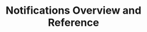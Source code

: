 ---
# -------------------------- #
#          PAGE INFO         #
# -------------------------- #

title: Notifications Overview and Reference
permalink: /account-security/notifications
keywords: notifications, manage notifications, email notifications, email messages, notify, notify me 
summary: "Learn about how in-app and email notifications work in Stitch."

key: "notification-settings"

layout: general
toc: true

type: "notifications"
weight: 1


# -------------------------- #
#           INTRO            #
# -------------------------- #

intro: |
  {% include misc/data-files.html %}
  {% include misc/icons.html %}
  {% assign notifications = site.data.stitch.notifications %}

  To ensure you're kept in the loop when Stitch encounters issues, Stitch will trigger in-app and email notifications.

  In this guide, we'll cover:

  {% for section in page.sections %}
  - [{{ section.summary }}](#{{ section.anchor }})
  {% endfor %}


# -------------------------- #
#          CONTENT           #
# -------------------------- #

sections:
  - title: "Notification levels"
    anchor: "notification-levels"
    summary: "Notification urgency levels"
    content: |
      {% assign notification-levels = notifications.common.levels %}
      Stitch notifications are assigned levels of urgency as follows:

      {% for level in notification-levels.all %}
      - {{ level.icon | flatify | replace:"TOOLTIP",level.name }} **{{ level.name }}** - {{ level.description | flatify }} **For example:** {{ level.example | flatify }}
      {% endfor %}

      Refer to the [Notification reference section](#notification-reference) for more info about the issues that trigger notifications and the level assigned to each issue.

  - title: "Notification categories"
    anchor: "notification-categories"
    summary: "Stitch's notification categories"
    content: |
      {% assign notification-categories = notifications.common.categories %}

      Stitch notifications are grouped into the following categories:

      {% for category in notification-categories %}
      - **{{ category | capitalize }}** - {{ notifications[category]description | flatify }}
      {% endfor %}

      For more info about the notifications in each category, refer to the [Notification reference section](#notification-reference-section).

  - title: "In-app notifications"
    anchor: "in-app-notifications"
    summary: "How in-app notifications work"
    content: |
      When Stitch encounters an issue or something requires your attention, a notification will display in the **Notifications** tab of your account:

      ![The Notifications tab in the Stitch web app]({{ site.baseurl }}/images/account-security/notification-tab.png)
      
    subsections:
      - title: "In-app notification recipients"
        anchor: "in-app-notification-recipients"
        content: |
          In-app notifications are visible to all team members in a Stitch account.

      - title: "In-app notification visibility"
        anchor: "in-app-notification-visibility"
        content: |
          All notifications listed in the [Notification reference](#notification-reference) will display in the **Notifications** tab shortly after they're triggered.

          **Note**: Email notifications for some issues may not be sent immediately after the issue occurs. Refer to the [Email notification delays section](#email-notification-delays) for more info.

      - title: "In-app notification resolution"
        anchor: "in-app-notification-resolution"
        content: |
          Notifications in the **Notifications** tab will continue to display until the issue that triggered the notification is resolved or dismissed.

  - title: "Email notifications"
    anchor: "email-notifications"
    summary: "How email notifications work"
    content: |
      For any issue listed in the [Notification reference](#notification-reference), Stitch will send an email version of the notification to all team members in a Stitch account.

    subsections:
      - title: "Email notification recipients"
        anchor: "email-notification-recipients"
        content: |
          Email notifications are sent to all team members in a Stitch account.

          If your account also has the [custom email notification list feature]({{ link.account.customize-notifications | prepend: site.baseurl }}) enabled, email notifications will also be sent to the email addresses in this list that have an **Enabled** status.

          **Note**: The only exceptions are:

          - **The monthly billing invoice**, which is sent only to the team member who originally entered the account's payment method details.
          - **If the user opts out of replication error notifications**. [Users who opt out of replication error notifications]({{ link.account.manage-notification-settings | prepend: site.baseurl }}) will still receive general email notifications. Refer to the [notification reference](#notification-reference) for each individual notification's opt out status.

      - title: "Email notification from address"
        anchor: "notification-sent-from-address"
        content: |
          All email notifications from Stitch are sent from `{{ site.support }}`.

      - title: "Email notification subject lines"
        anchor: "email-notification-subject-lines"
        content: |
          Notifications from Stitch will have a subject line similar to the following: `{{ notifications.common.subject-lines.prefix }} <description of issue>`

      - title: "Email notification delays"
        anchor: "email-notification-delays"
        content: |
          Some email notifications may not be sent immediately after the issue occurs. Stitch implements an email send delay for some notification types to provide transient issues the opportunity to resolve themselves. Ideally, this means your inbox or [external notification service]({{ link.account.customize-notifications | prepend: site.baseurl }}) won't be spammed with notifications for non-actionable items.

          The delay Stitch uses depends on the notification/issue type. Refer to the [Notification reference section](#notification-reference) for the delay used by each notification type.

  - title: "Notification reference"
    anchor: "notification-reference"
    summary: "A reference of Stitch's email notifications"
    content: |
      In this section is info about the email notifications Stitch will send to the users of your account. This includes a description of the issue triggering the notification, the email's subject, urgency level, send delay (if any), potential causes, and the content of the email notification.

      {% assign attributes = "email-subject|category|level|opt-out|email-delay|potential-causes|content" | split:"|" %}

      {% for level in notification-levels.all %}
      - [{{ level.name | append: " level notifications" }}](#{{ level.id }}-notification-reference)
      {% endfor %}

      {% for level in notification-levels.all %}
      ### {{ level.name | append: " level notifications" }} {#{{ level.id }}-notification-reference}

      When {{ level.name | downcase }} level notifications are sent, it means that {{ level.description | flatify | replace: "Data","data" }}

      {% for category in notification-categories %}
      {% for notification in notifications[category][level.id] %}
      - [{{ notification.name }}](#{{ notification.id }})
      {% endfor %}
      {% endfor %}

      {% for category in notification-categories %}
      {% for notification in notifications[category][level.id] %}

      #### {{ notification.name }} {#{{ notification.id | slugify }}}

      {{ notification.description | flatify }}

      <table class="attribute-list">
      {% for attribute in attributes %}
      {% if attribute == "level" %}
      <tr>
      <td class="attribute-name">
      <strong>{{ attribute | capitalize }}</strong>
      </td>
      <td>
      {{ level.name | capitalize }} {{ notification-levels[level.id]icon | flatify | replace:"TOOLTIP",notification-levels[level.id]description }}
      </td>
      </tr>

      {% elsif attribute == "category" %}
      <tr>
      <td class="attribute-name">
      <strong>{{ attribute | capitalize }}</strong>
      </td>
      <td>
      {{ category | capitalize }}
      </td>
      </tr>

      {% elsif attribute == "opt-out" %}
      <tr>
      <td class="attribute-name">
      <strong>Users can opt-out</strong> {{ info-icon | replace:"TOOLTIP","If Yes, this email notification will be suppressed when a user opts out of receiving error notifications about replication. If No, this email notification will always be sent." }}
      </td>
      <td>
      {% case notification[attribute] %}
        {% when true %}
          Yes

        {% when false %}
          No
      {% endcase %}
      </td>
      </tr>

      {% else %}

      {% if notification[attribute] %}
      <tr>
      <td class="attribute-name">
      <strong>{{ attribute | capitalize | replace: "-", " " }}</strong>
      </td>
      <td>
      {% if attribute == "email-subject" or attribute == "potential-causes" or attribute == "content" %}
      {% assign count = notification[attribute] | size %}

      {% case count %}
      {% when 1 %}
      {% for item in notification[attribute] %}
      {{ item | flatify }}
      {% endfor %}

      {% else %}
      <ul>
      {% for item in notification[attribute] %}
      <li style="margin-top: 0px;">{{ item | flatify | markdownify }}</li>
      {% endfor %}
      </ul>
      {% endcase %}

      {% else %}
      {{ notification[attribute] | flatify }}
      {% endif %}
      </td>

      </tr>
      {% endif %}
      {% endif %}
      {% endfor %}
      </table>

      
      {% endfor %}
      {% if forloop.last == true %}
      [Back to {{ level.name }} notification reference](#{{ level.id | append: "-notification-reference" }})
      {% endif %}

      
      {% endfor %}

      {% unless forloop.last == true %}
      ---
      {% endunless %}
      {% endfor %}
---